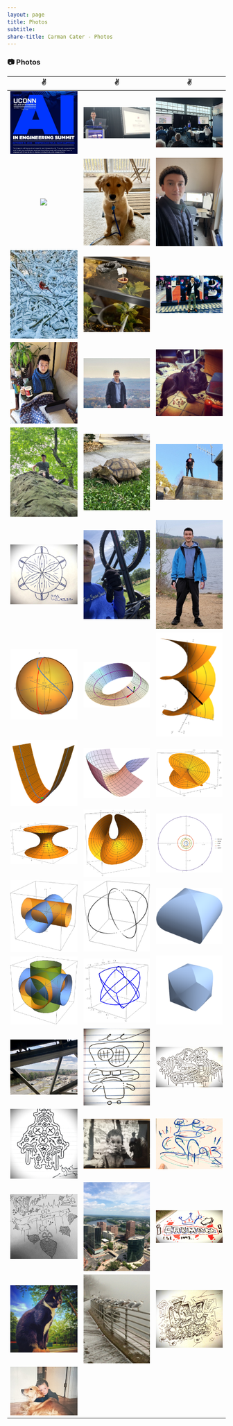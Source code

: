 ```yaml
---
layout: page
title: Photos
subtitle: 
share-title: Carman Cater - Photos
---
```


### :camera: Photos

| :v:                | :v:                | :v:               |       
|:------------------:|:------------------:|:-----------------:|
|<a href="/assets/img/uconnAIFlyer.jpg"><img width="200" src="/assets/img/uconnAIFlyer.jpg"></a>|<a href="/assets/img/uconnAICloseup.jpg"><img width="200" src="/assets/img/uconnAICloseup.jpg"></a>|<a href="/assets/img/uconnAIFaraway.jpg"><img width="200" src="/assets/img/uconnAIFaraway.jpg"></a>|
|<a href="/assets/img/jackOnHike1.jpeg"><img width="200" src="/assets/img/jackOnHike1.jpeg"></a>|<a href="/assets/img/jackPuppy1.jpeg"><img width="200" src="/assets/img/jackPuppy1.jpeg"></a>|<a href="/assets/img/meTypicalDay.jpg"><img width="200" src="/assets/img/meTypicalDay.jpg"></a>|
|<a href="/assets/img/maleCardinalBird.jpg"><img width="200" src="/assets/img/maleCardinalBird.jpg"></a>|<a href="/assets/img/walnutBoatFishTank.jpg"><img width="200" src="/assets/img/walnutBoatFishTank.jpg"></a>|<a href="/assets/img/meAtTrb.jpg"><img width="200" src="/assets/img/meAtTrb.jpg"></a>|
|<a href="/assets/img/meReadingOnCouch.jpg"><img width="200" src="/assets/img/meReadingOnCouch.jpg"></a>|<a href="/assets/img/meOnHikeView.jpg"><img width="200" src="/assets/img/meOnHikeView.jpg"></a>|<a href="/assets/img/dogInMiddletownRoom.jpg"><img width="200" src="/assets/img/dogInMiddletownRoom.jpg"></a>|
|<a href="/assets/img/sittingOnBigRock.JPG"><img width="200" src="/assets/img/sittingOnBigRock.JPG"></a>|<a href="/assets/img/turtleInFlorida.jpg"><img width="200" src="/assets/img/turtleInFlorida.jpg"></a>|<a href="/assets/img/meOnBuilding.JPEG"><img width="200" src="/assets/img/meOnBuilding.JPEG"></a>|
|<a href="/assets/img/artSandDollar.JPEG"><img width="200" src="/assets/img/artSandDollar.JPEG"></a>|<a href="/assets/img/mountainBikeSkiLift.JPEG"><img width="200" src="/assets/img/mountainBikeSkiLift.JPEG"></a>|<a href="/assets/img/meAtReservoir.JPG"><img width="200" src="/assets/img/meAtReservoir.JPG"></a>|
|<a href="/assets/img/rotatingsphere.png"><img width="200" src="/assets/img/rotatingsphere.png"></a>|<a href="/assets/img/mobiusstrip.png"><img width="200" src="/assets/img/mobiusstrip.png"></a>|<a href="/assets/img/helicoid.png"><img width="200" src="/assets/img/helicoid.png"></a>|
|<a href="/assets/img/halfpipe.png"><img width="200" src="/assets/img/halfpipe.png"></a>|<a href="/assets/img/curvedsurface.png"><img width="200" src="/assets/img/curvedsurface.png"></a>|<a href="/assets/img/bourssurface.png"><img width="200" src="/assets/img/bourssurface.png"></a>|
|<a href="/assets/img/catenoid.png"><img width="200" src="/assets/img/catenoid.png"></a>|<a href="/assets/img/enneperssurface.png"><img width="200" src="/assets/img/enneperssurface.png"></a>|<a href="/assets/img/planetOrbitTopView.jpg"><img width="200" src="/assets/img/planetOrbitTopView.jpg"></a>|
|<a href="/assets/img/bicylinder1.png"><img width="200" src="/assets/img/bicylinder1.png"></a>|<a href="/assets/img/bicylinder2.png"><img width="200" src="/assets/img/bicylinder2.png"></a>|<a href="/assets/img/bicylinder3.png"><img width="200" src="/assets/img/bicylinder3.png"></a>|
|<a href="/assets/img/tricylinder1.png"><img width="200" src="/assets/img/tricylinder1.png"></a>|<a href="/assets/img/tricylinder2.png"><img width="200" src="/assets/img/tricylinder2.png"></a>|<a href="/assets/img/tricylinder3.png"><img width="200" src="/assets/img/tricylinder3.png"></a>|
|<a href="/assets/img/climbingAvonBuilding.JPEG"><img width="200" src="/assets/img/climbingAvonBuilding.JPEG"></a>|<a href="/assets/img/artWildGuy.JPEG"><img width="200" src="/assets/img/artWildGuy.JPEG"></a>|<a href="/assets/img/artSteakBlob.jpg"><img width="200" src="/assets/img/artSteakBlob.jpg"></a>|
|<a href="/assets/img/artClassroomDoodle.JPEG"><img width="200" src="/assets/img/artClassroomDoodle.JPEG"></a>|<a href="/assets/img/meAsKidHoldingThings.JPEG"><img width="200" src="/assets/img/meAsKidHoldingThings.JPEG"></a>|<a href="/assets/img/artInitialsWhiteBoard.jpg"><img width="200" src="/assets/img/artInitialsWhiteBoard.jpg"></a>|
|<a href="/assets/img/artTutoringGraffiti.jpg"><img width="200" src="/assets/img/artTutoringGraffiti.jpg"></a>|<a href="/assets/img/hartfordTravelers.JPEG"><img width="200" src="/assets/img/hartfordTravelers.JPEG"></a>|<a href="/assets/img/artWhiteBoardName.JPEG"><img width="200" src="/assets/img/artWhiteBoardName.JPEG"></a>|
|<a href="/assets/img/catOnMiddletownPorch.jpg"><img width="200" src="/assets/img/catOnMiddletownPorch.jpg"></a>|<a href="/assets/img/birdsHarborPark.jpg"><img width="200" src="/assets/img/birdsHarborPark.jpg"></a>|<a href="/assets/img/artInitialsPen.jpg"><img width="200" src="/assets/img/artInitialsPen.jpg"></a>|
|<a href="/assets/img/meAsKidHoldingDog.jpg"><img width="200" src="/assets/img/meAsKidHoldingDog.jpg"></a>|||